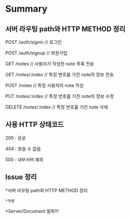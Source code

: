 Summary
=======

서버 라우팅 path와 HTTP METHOD 정리
-----------------------------------

POST /auth/signin // 로그인

POST /auth/signup // 회원가입

GET /notes // 사용자가 작성한 note 목록 전송

GET /notes/:index // 특정 번호를 가진 note의 정보 전송

POST /notes // 특정 사용자의 note 작성

PUT /notes/:index // 특정 번호를 가진 note의 정보 수정

DELETE /notes/:index // 특정 번호를 가진 note 삭제


사용 HTTP 상태코드
------------------


200 : 성공

404 : 찾을 수 없음

500 : 내부서버 예외

Issue 정리
----------

*서버 라우팅 path와 HTTP METHOD 정리
	
	*적용

*Server/Document 필독!!!
